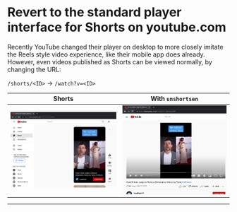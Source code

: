 # Revert to the standard player interface for **Shorts** on youtube.com

Recently YouTube changed their player on desktop to more closely imitate the Reels style video experience, like their mobile app does already. However, even videos published as Shorts can be viewed normally, by changing the URL:

`/shorts/<ID>` &rightarrow; `/watch?v=<ID>`

| Shorts | With `unshortsen` |
|---|---|
|![Screenshot of Shorts player](img/before.png)|![Screenshot of standard player](img/after.png)|

---